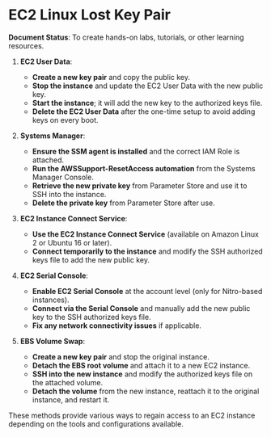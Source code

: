 # EC2 Linux Lost Key Pair

**Document Status**: To create hands-on labs, tutorials, or other learning resources.

1. **EC2 User Data**:

   - **Create a new key pair** and copy the public key.
   - **Stop the instance** and update the EC2 User Data with the new public key.
   - **Start the instance**; it will add the new key to the authorized keys file.
   - **Delete the EC2 User Data** after the one-time setup to avoid adding keys on every boot.

2. **Systems Manager**:

   - **Ensure the SSM agent is installed** and the correct IAM Role is attached.
   - **Run the AWSSupport-ResetAccess automation** from the Systems Manager Console.
   - **Retrieve the new private key** from Parameter Store and use it to SSH into the instance.
   - **Delete the private key** from Parameter Store after use.

3. **EC2 Instance Connect Service**:

   - **Use the EC2 Instance Connect Service** (available on Amazon Linux 2 or Ubuntu 16 or later).
   - **Connect temporarily to the instance** and modify the SSH authorized keys file to add the new public key.

4. **EC2 Serial Console**:

   - **Enable EC2 Serial Console** at the account level (only for Nitro-based instances).
   - **Connect via the Serial Console** and manually add the new public key to the SSH authorized keys file.
   - **Fix any network connectivity issues** if applicable.

5. **EBS Volume Swap**:
   - **Create a new key pair** and stop the original instance.
   - **Detach the EBS root volume** and attach it to a new EC2 instance.
   - **SSH into the new instance** and modify the authorized keys file on the attached volume.
   - **Detach the volume** from the new instance, reattach it to the original instance, and restart it.

These methods provide various ways to regain access to an EC2 instance depending on the tools and configurations available.
